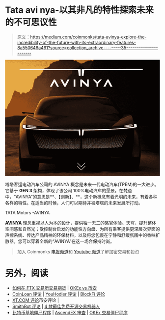 # Tata avi nya-以其非凡的特性探索未来的不可思议性

> 原文：<https://medium.com/coinmonks/tata-avinya-explore-the-incredibility-of-the-future-with-its-extraordinary-features-8a550646a461?source=collection_archive---------35----------------------->

![](img/f61ffe1c195fb58d6dfdadf8c93e6d00.png)

塔塔客运电动汽车公司的 AVINYA 概念是未来一代电动汽车(TPEM)的一大进步。它基于 **GEN 3** 架构，体现了该公司 100%电动汽车的愿景。在梵语中，“AVINYA”的意思是**、【创新】、**，这个新概念有着光明的未来，有着各种各样的特性。在适当的时候，人们可以期待并被塔塔的未来发展所打动。

TATA Motors -AVINYA

[**AVINYA**](https://ev.tatamotors.com/Avinya/) 理念重视以人为本的设计，提供独一无二的感官体验。天穹，提升整体空间感和自然光；受控制台启发的功能性方向盘、为所有乘客提供更深层次界面的声控系统、传达产品精神的环保材料，以及将您包裹在宁静和舒缓氛围中的香味扩散器，您可以穿着全新的“AVINYA”在这一场合保持时尚。

> 加入 Coinmonks [电报频道](https://t.me/coincodecap)和 [Youtube 频道](https://www.youtube.com/c/coinmonks/videos)了解加密交易和投资

# 另外，阅读

*   [如何在 FTX 交易所交易期货](https://coincodecap.com/ftx-futures-trading) | [OKEx vs 币安](https://coincodecap.com/okex-vs-binance)
*   [CoinLoan 评论](https://coincodecap.com/coinloan-review) | [YouHodler 评论](/coinmonks/youhodler-4-easy-ways-to-make-money-98969b9689f2) | [BlockFi 评论](https://coincodecap.com/blockfi-review)
*   [XT.COM 评论](https://coincodecap.com/profittradingapp-for-binance)币安评论 |
*   [SmithBot 评论](https://coincodecap.com/smithbot-review) | [4 款最佳免费开源交易机器人](https://coincodecap.com/free-open-source-trading-bots)
*   [比特币基地僵尸程序](/coinmonks/coinbase-bots-ac6359e897f3) | [AscendEX 审查](/coinmonks/ascendex-review-53e829cf75fa) | [OKEx 交易僵尸程序](/coinmonks/okex-trading-bots-234920f61e60)